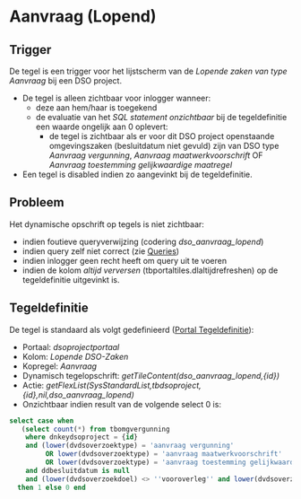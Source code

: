 # Aanvraag (Lopend)

## Trigger

De tegel is een trigger voor het lijstscherm van de *Lopende zaken van type Aanvraag* bij een DSO project.

  - De tegel is alleen zichtbaar voor inlogger wanneer:
    - deze aan hem/haar is toegekend
    - de evaluatie van het *SQL statement onzichtbaar* bij de tegeldefinitie een waarde ongelijk aan 0 oplevert:
      - de tegel is zichtbaar als er voor dit DSO project openstaande omgevingszaken (besluitdatum niet gevuld) zijn van DSO type *Aanvraag vergunning*, *Aanvraag maatwerkvoorschrift* OF *Aanvraag toestemming gelijkwaardige maatregel*
  - Een tegel is disabled indien zo aangevinkt bij de tegeldefinitie.

## Probleem

Het dynamische opschrift op tegels is niet zichtbaar:

  - indien foutieve queryverwijzing (codering *dso_aanvraag_lopend*)
  - indien query zelf niet correct (zie [Queries](/instellen_inrichten/queries.md))
  - indien inlogger geen recht heeft om query uit te voeren
  - indien de kolom *altijd verversen* (tbportaltiles.dlaltijdrefreshen) op de tegeldefinitie uitgevinkt is.

## Tegeldefinitie

De tegel is standaard als volgt gedefinieerd ([Portal Tegeldefinitie](/instellen_inrichten/portaldefinitie/portal_tegel.md)):

  -  Portaal: *dsoprojectportaal*
  -  Kolom: *Lopende DSO-Zaken*
  -  Kopregel: *Aanvraag*
  -  Dynamisch tegelopschrift: *getTileContent(dso_aanvraag_lopend,{id})*
  -  Actie: *getFlexList(SysStandardList,tbdsoproject,{id},nil,dso_aanvraag_lopend)*
  -  Onzichtbaar indien result van de volgende select 0 is:

```sql
select case when
   (select count(*) from tbomgvergunning
    where dnkeydsoproject = {id}
    and (lower(dvdsoverzoektype) = 'aanvraag vergunning'
         OR lower(dvdsoverzoektype) = 'aanvraag maatwerkvoorschrift'
         OR lower(dvdsoverzoektype) = 'aanvraag toestemming gelijkwaardige maatregel')
    and ddbesluitdatum is null
    and (lower(dvdsoverzoekdoel) <> ''vooroverleg'' and lower(dvdsoverzoekdoel) <> ''conceptverzoek'')) >= 1
  then 1 else 0 end
```

